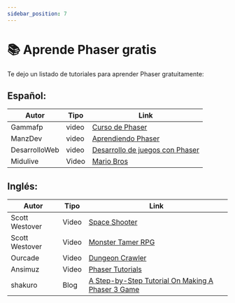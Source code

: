 ```yaml
---
sidebar_position: 7
---
```


# 📚 Aprende Phaser gratis

Te dejo un listado de tutoriales para aprender Phaser gratuitamente:

## Español:

| Autor         | Tipo  | Link                                                                                                                        |
| ------------- | ----- | --------------------------------------------------------------------------------------------------------------------------- |
| Gammafp       | video | [Curso de Phaser](https://youtube.com/playlist?list=PLL_H5w4KA8dP9pPayzYxHCD4IQ80nkfY9&si=LL2aQIX-Lo3NwAXv)                 |
| ManzDev       | video | [Aprendiendo Phaser](https://youtube.com/playlist?list=PLx5xbrpW6nXjMBNQZpgmq8Kva-hT0jt4y&si=gPJpPGsqugo7zoJK)              |
| DesarrolloWeb | video | [Desarrollo de juegos con Phaser](https://youtube.com/playlist?list=PLIcuwIrm4rKeWg-592IgvbnAVoac-nmZJ&si=9VX_8J1yYoAxBdRo) |
| Midulive      | Video | [Mario Bros](https://youtube.com/playlist?list=PLUofhDIg_38oOofMi5sh1hXWZs44lD41z&si=OuuzSQPJlRNheG1o)                      |

## Inglés:

| Autor          | Tipo  | Link                                                                                                                                      |
| -------------- | ----- | ----------------------------------------------------------------------------------------------------------------------------------------- |
| Scott Westover | Video | [Space Shooter](https://youtube.com/playlist?list=PLmcXe0-sfoShHpVWLDW2gqsyH1UFRni_2&si=6qscCnGg-2IVNpLt)                                 |
| Scott Westover | Video | [Monster Tamer RPG](https://youtube.com/playlist?list=PLmcXe0-sfoSgq-pyXrFx0GZjHbvoVUW8t&si=BSH3l3GDHr5bu1FL)                             |
| Ourcade        | Video | [Dungeon Crawler](https://youtube.com/playlist?list=PLNwtXgWIx3rgjHV9CUkPxHatABxScRynC&si=pdmTlH-jM2zDFN1U)                               |
| Ansimuz        | Video | [Phaser Tutorials](https://youtube.com/playlist?list=PLDyH9Tk5ZdFzEu_izyqgPFtHJJXkc79no&si=ds9iIcCV1kzvb0jU)                              |
| shakuro        | Blog  | [A Step-by-Step Tutorial On Making A Phaser 3 Game](https://shakuro.com/blog/phaser-js-a-step-by-step-tutorial-on-making-a-phaser-3-game) |
